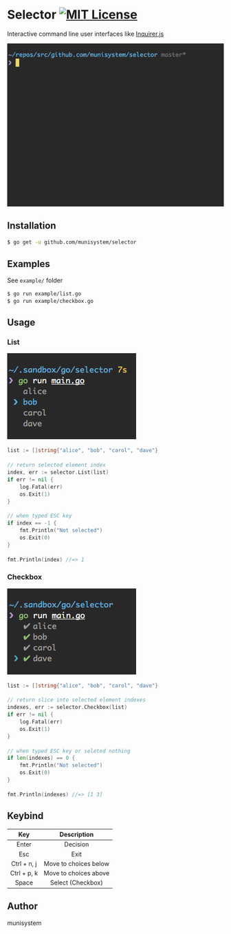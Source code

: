 # Selector [![MIT License](http://img.shields.io/badge/license-MIT-blue.svg?style=flat)](LICENSE)
Interactive command line user interfaces like [Inquirer.js](https://github.com/SBoudrias/Inquirer.js)

![](_image/demo.gif)

## Installation

```bash
$ go get -u github.com/munisystem/selector
```

## Examples
See ``example/`` folder

```bash
$ go run example/list.go
$ go run example/checkbox.go
```

## Usage

### List

![](_image/list.png)

```go
list := []string{"alice", "bob", "carol", "dave"}

// return selected element index
index, err := selector.List(list)
if err != nil {
    log.Fatal(err)
    os.Exit(1)
}

// when typed ESC key
if index == -1 {
    fmt.Println("Not selected")
    os.Exit(0)
}

fmt.Println(index) //=> 1
```

### Checkbox

![](_image/checkbox.png)

```go
list := []string{"alice", "bob", "carol", "dave"}

// return slice into selected element indexes
indexes, err := selector.Checkbox(list)
if err != nil {
    log.Fatal(err)
    os.Exit(1)
}

// when typed ESC key or seleted nothing
if len(indexes) == 0 {
    fmt.Println("Not selected")
    os.Exit(0)
}

fmt.Println(indexes) //=> [1 3]
```

## Keybind

| Key         | Description           |
|:-----------:|:---------------------:|
| Enter       | Decision              |
| Esc         | Exit                  |
| Ctrl + n, j | Move to choices below |
| Ctrl + p, k | Move to choices above |
| Space       | Select (Checkbox)     |

## Author
munisystem